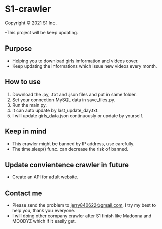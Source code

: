 # S1-crawler
Copyright © 2021 S1 Inc.

-This project will be keep updating.

## Purpose
- Helping you to download girls imformation and videos cover.
- Keep updating the informations which issue new videos every month.

## How to use
1. Download the .py, .txt and .json files and put in same folder.
2. Set your connection MySQL data in save_files.py.
3. Run the main.py.
4. It can auto update by last_update_day.txt.
5. I will update girls_data.json continuously or update by yourself.

## Keep in mind
- This crawler might be banned by IP address, use carefully.
- The time.sleep() func. can decrease the risk of banned.

## Update convientence crawler in future
- Create an API for adult website.

## Contact me
- Please send the problem to jerry840622@gmail.com, I try my best to help you, thank you everyone.
- I will doing other company crawler after S1 finish like Madonna and MOODYZ which if it easily get.
